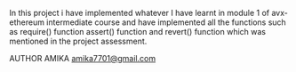 In this project i have implemented whatever I have learnt in module 1 of avx-ethereum intermediate course and have implemented all the functions such as 
require() function assert() function and revert() function which was mentioned in the project assessment.

AUTHOR
AMIKA
amika7701@gmail.com
